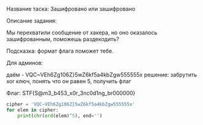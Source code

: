 Название таска: Зашифровано или зашифровано

Описание задания:

Мы перехватили сообщение от хакера, но оно оказалось зашифрованным, поможешь раздекодить?

Подсказка: формат флага поможет тебе.

Для админов:

даём - VQC~VEh6Zg106Z}5wZ6kf5a4kbZgw555555x
решение: забрутить xor ключ, понять что он равен 5, получить флаг

Флаг: STF{S@m3_b453_x0r_3nc0d1ng_br000000}

```python
cipher = 'VQC~VEh6Zg106Z}5wZ6kf5a4kbZgw555555x'
for elem in cipher:
    print(chr(ord(elem)^5), end='')
```

